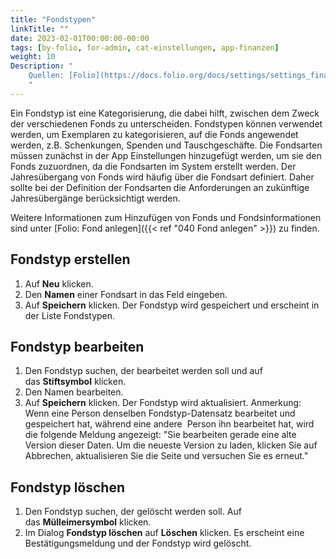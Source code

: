 ```yaml
---
title: "Fondstypen"
linkTitle: ""
date: 2023-02-01T00:00:00-00:00
tags: [by-folio, for-admin, cat-einstellungen, app-finanzen]
weight: 10
Description: "
    Quellen: [Folio](https://docs.folio.org/docs/settings/settings_finance/settings_finance/#settings--finance--fund-types) & [GBV](https://info.gbv.de/display/FOLIOGBVEXTERN/Einstellungen+(Finanzen):+Fondstypen)
    "
---
```


Ein Fondstyp ist eine Kategorisierung, die dabei hilft, zwischen dem Zweck der verschiedenen Fonds zu unterscheiden. Fondstypen können verwendet werden, um Exemplaren zu kategorisieren, auf die Fonds angewendet werden, z.B. Schenkungen, Spenden und Tauschgeschäfte. Die Fondsarten müssen zunächst in der App Einstellungen hinzugefügt werden, um sie den Fonds zuzuordnen, da die Fondsarten im System erstellt werden. Der Jahresübergang von Fonds wird häufig über die Fondsart definiert. Daher sollte bei der Definition der Fondsarten die Anforderungen an zukünftige Jahresübergänge berücksichtigt werden.

Weitere Informationen zum Hinzufügen von Fonds und Fondsinformationen sind unter [Folio: Fond anlegen]({{< ref "040 Fond anlegen" >}}) zu finden.

## Fondstyp erstellen

1.  Auf **Neu** klicken.
2.  Den **Namen** einer Fondsart in das Feld eingeben.
3.  Auf **Speichern** klicken. Der Fondstyp wird gespeichert und erscheint in der Liste Fondstypen.

## Fondstyp bearbeiten

1.  Den Fondstyp suchen, der bearbeitet werden soll und auf das **Stiftsymbol** klicken.
2.  Den Namen bearbeiten.
3.  Auf **Speichern** klicken. Der Fondstyp wird aktualisiert. Anmerkung: Wenn eine Person denselben Fondstyp-Datensatz bearbeitet und gespeichert hat, während eine andere  Person ihn bearbeitet hat, wird die folgende Meldung angezeigt: "Sie bearbeiten gerade eine alte Version dieser Daten. Um die neueste Version zu laden, klicken Sie auf Abbrechen, aktualisieren Sie die Seite und versuchen Sie es erneut."

## Fondstyp löschen

1.  Den Fondstyp suchen, der gelöscht werden soll. Auf das **Mülleimersymbol** klicken.
2.  Im Dialog **Fondstyp löschen** auf **Löschen** klicken. Es erscheint eine Bestätigungsmeldung und der Fondstyp wird gelöscht.
